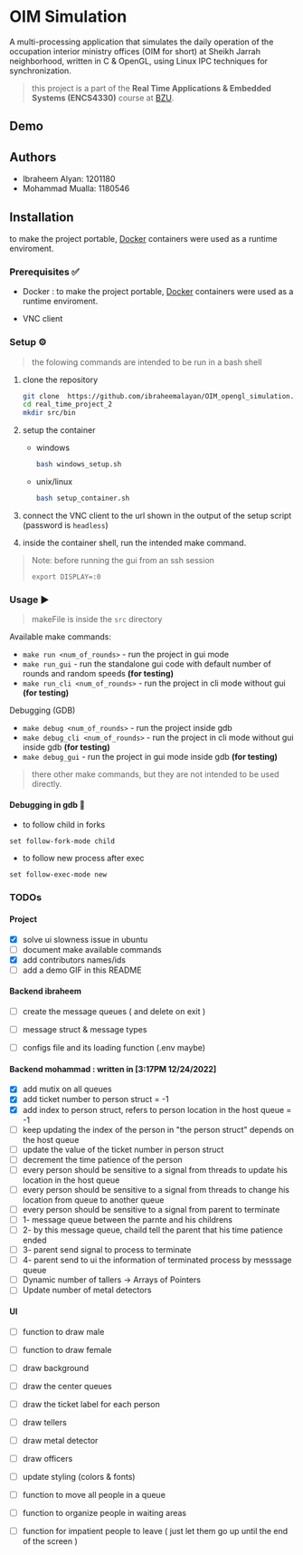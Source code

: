 # OIM Simulation

A multi-processing application that simulates the daily operation of the occupation interior ministry offices (OIM for short) at Sheikh Jarrah neighborhood, written in C & OpenGL, using Linux IPC techniques for synchronization. 

> this project is a part of the **Real Time Applications & Embedded Systems (ENCS4330)** course at [BZU](https://www.birzeit.edu).

## Demo


<!-- TODO Demo Video -->


## Authors
* Ibraheem Alyan: 1201180
* Mohammad Mualla: 1180546

## Installation

to make the project portable, [Docker](https://www.docker.com) containers were used as a runtime enviroment.

### Prerequisites ✅
* Docker : to make the project portable, [Docker](https://www.docker.com) containers were used as a runtime enviroment.

* VNC client

### Setup ⚙️

> the folowing commands are intended to be run in a bash shell

1. clone the repository
    ```bash
    git clone  https://github.com/ibraheemalayan/OIM_opengl_simulation.git real_time_project_2
    cd real_time_project_2
    mkdir src/bin
    ```


2. setup the container
    * windows
        ```bash
        bash windows_setup.sh
        ```
    * unix/linux
        ```bash
        bash setup_container.sh
        ```
3. connect the VNC client to the url shown in the output of the setup script (password is `headless`)


4. inside the container shell, run the intended make command.


> Note: before running the gui from an ssh session
> 
> ```
> export DISPLAY=:0
> ```

### Usage ▶️

> makeFile is inside the `src` directory

Available make commands:

* `make run <num_of_rounds>` - run the project in gui mode
* `make run_gui` - run the standalone gui code with default number of rounds and random speeds **(for testing)**
* `make run_cli <num_of_rounds>` - run the project in cli mode without gui **(for testing)**

Debugging (GDB)

* `make debug <num_of_rounds>` - run the project inside gdb
* `make debug_cli <num_of_rounds>` - run the project in cli mode without gui inside gdb **(for testing)**
* `make debug_gui` - run the project in gui mode inside gdb **(for testing)**


> there other make commands, but they are not intended to be used directly.

#### Debugging in gdb 🐞

* to follow child in forks
```
set follow-fork-mode child
```


* to follow new process after exec 
```
set follow-exec-mode new
```


### TODOs

#### Project

* [X] solve ui slowness issue in ubuntu
* [ ] document make available commands
* [X] add contributors names/ids
* [ ] add a demo GIF in this README

#### Backend ibraheem

* [ ] create the message queues ( and delete on exit )
* [ ] message struct & message types
* [ ] configs file and its loading function (.env maybe)


#### Backend mohammad : written in [3:17PM 12/24/2022]
* [X] add mutix on all queues
* [X] add ticket number to person struct = -1
* [X] add index to person struct, refers to person location in the host queue = -1
* [ ] keep updating the index of the person in "the person struct" depends on the host queue
* [ ] update the value of the ticket number in person struct
* [ ] decrement the time patience of the person
* [ ] every person should be sensitive to a signal from threads to update his location in the host queue
* [ ] every person should be sensitive to a signal from threads to change his location from queue to another queue
* [ ] every person should be sensitive to a signal from parent to terminate
* [ ] 1- message queue between the parnte and his childrens
* [ ] 2- by this message queue, chaild tell the parent that his time patience ended 
* [ ] 3- parent send signal to process to terminate
* [ ] 4- parent send to ui the information of terminated process by messsage queue 
* [ ] Dynamic number of tallers -> Arrays of Pointers
* [ ] Update number of metal detectors

#### UI

* [ ] function to draw male
* [ ] function to draw female
* [ ] draw background
* [ ] draw the center queues
* [ ] draw the ticket label for each person
* [ ] draw tellers
* [ ] draw metal detector
* [ ] draw officers
* [ ] update styling (colors & fonts)
* [ ] function to move all people in a queue
* [ ] function to organize people in waiting areas
* [ ] function for impatient people to leave ( just let them go up until the end of the screen )




